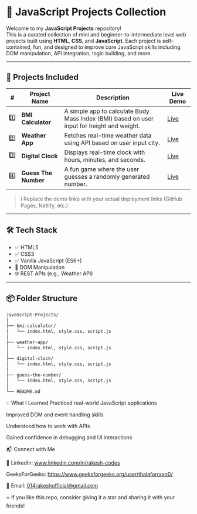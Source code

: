 # 🚀 JavaScript Projects Collection

Welcome to my **JavaScript Projects** repository!  
This is a curated collection of mini and beginner-to-intermediate level web projects built using **HTML**, **CSS**, and **JavaScript**. Each project is self-contained, fun, and designed to improve core JavaScript skills including DOM manipulation, API integration, logic building, and more.

---

## 📁 Projects Included

| # | Project Name | Description | Live Demo |
|--|--------------|-------------|-----------|
| 1️⃣ | **BMI Calculator** | A simple app to calculate Body Mass Index (BMI) based on user input for height and weight. | [Live](https://your-live-link.com) |
| 2️⃣ | **Weather App** | Fetches real-time weather data using API based on user input city. | [Live](https://your-live-link.com) |
| 3️⃣ | **Digital Clock** | Displays real-time clock with hours, minutes, and seconds. | [Live](https://your-live-link.com) |
| 4️⃣ | **Guess The Number** | A fun game where the user guesses a randomly generated number. | [Live](https://your-live-link.com) |

> ℹ️ Replace the demo links with your actual deployment links (GitHub Pages, Netlify, etc.)

---

## 🛠️ Tech Stack

- ✅ HTML5
- ✅ CSS3
- ✅ Vanilla JavaScript (ES6+)
- 🧠 DOM Manipulation
- 🌐 REST APIs (e.g., Weather API)

---

## 📦 Folder Structure

```bash
JavaScript-Projects/
│
├── bmi-calculator/
│   └── index.html, style.css, script.js
│
├── weather-app/
│   └── index.html, style.css, script.js
│
├── digital-clock/
│   └── index.html, style.css, script.js
│
├── guess-the-number/
│   └── index.html, style.css, script.js
│
└── README.md

```

💡 What I Learned
   Practiced real-world JavaScript applications

   Improved DOM and event handling skills

   Understood how to work with APIs

   Gained confidence in debugging and UI interactions

📬 Connect with Me

   💼 LinkedIn: www.linkedin.com/in/rakesh-codes

   GeeksForGeeks: https://www.geeksforgeeks.org/user/thalaforrxxn0/
   
   📧 Email: 014rakeshofficial@gmail.com

⭐ If you like this repo, consider giving it a star and sharing it with your friends!
